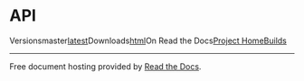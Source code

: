 # API

Versionsmaster[latest](broken-reference)Downloads[html](https://docs.bigchaindb.com/\_/downloads/en/latest/htmlzip/)On Read the Docs[Project Home](https://readthedocs.org/projects/bigchaindb/?fromdocs=bigchaindb)[Builds](https://readthedocs.org/builds/bigchaindb/?fromdocs=bigchaindb)

***

Free document hosting provided by [Read the Docs](http://www.readthedocs.org).
